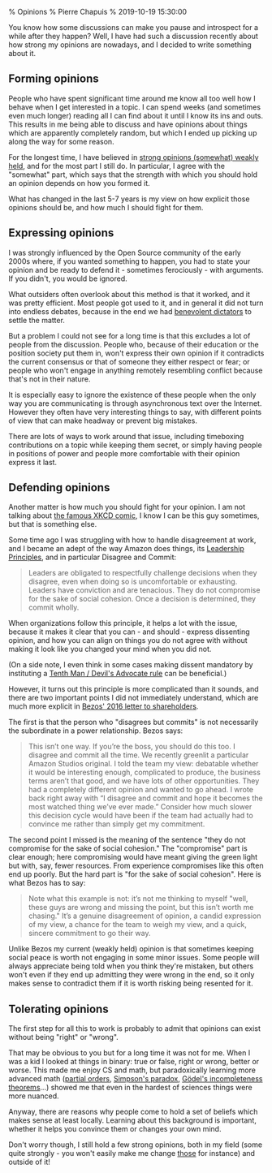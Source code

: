 % Opinions
% Pierre Chapuis
% 2019-10-19 15:30:00

<!--@
  description = "My view on how strong opinions should be has changed over the last few years."
-->

You know how some discussions can make you pause and introspect for a while after they happen? Well, I have had such a discussion recently about how strong my opinions are nowadays, and I decided to write something about it.

## Forming opinions

People who have spent significant time around me know all too well how I behave when I get interested in a topic. I can spend weeks (and sometimes even much longer) reading all I can find about it until I know its ins and outs. This results in me being able to discuss and have opinions about things which are apparently completely random, but which I ended up picking up along the way for some reason.

For the longest time, I have believed in [strong opinions (somewhat) weakly held](https://blog.asmartbear.com/strong-opinions-somewhat-weakly-held.html), and for the most part I still do. In particular, I agree with the "somewhat" part, which says that the strength with which you should hold an opinion depends on how you formed it.

What has changed in the last 5-7 years is my view on how explicit those opinions should be, and how much I should fight for them.

## Expressing opinions

I was strongly influenced by the Open Source community of the early 2000s where, if you wanted something to happen, you had to state your opinion and be ready to defend it - sometimes ferociously - with arguments. If you didn't, you would be ignored.

What outsiders often overlook about this method is that it worked, and it was pretty efficient. Most people got used to it, and in general it did not turn into endless debates, because in the end we had [benevolent dictators](https://en.wikipedia.org/wiki/Benevolent_dictator_for_life) to settle the matter.

But a problem I could not see for a long time is that this excludes a lot of people from the discussion. People who, because of their education or the position society put them in, won't express their own opinion if it contradicts the current consensus or that of someone they either respect or fear; or people who won't engage in anything remotely resembling conflict because that's not in their nature.

It is especially easy to ignore the existence of these people when the only way you are communicating is through asynchronous text over the Internet. However they often have very interesting things to say, with different points of view that can make headway or prevent big mistakes.

There are lots of ways to work around that issue, including timeboxing contributions on a topic while keeping them secret, or simply having people in positions of power and people more comfortable with their opinion express it last.

## Defending opinions

Another matter is how much you should fight for your opinion. I am not talking about [the famous XKCD comic](https://xkcd.com/386/), I know I can be this guy sometimes, but that is something else.

Some time ago I was struggling with how to handle disagreement at work, and I became an adept of the way Amazon does things, its [Leadership Principles](https://www.amazon.jobs/en/principles), and in particular Disagree and Commit:

> Leaders are obligated to respectfully challenge decisions when they disagree, even when doing so is uncomfortable or exhausting. Leaders have conviction and are tenacious. They do not compromise for the sake of social cohesion. Once a decision is determined, they commit wholly.

When organizations follow this principle, it helps a lot with the issue, because it makes it clear that you can - and should - express dissenting opinion, and how you can align on things you do not agree with without making it look like you changed your mind when you did not.

(On a side note, I even think in some cases making dissent mandatory by instituting a [Tenth Man / Devil's Advocate rule](https://www.thestar.com/news/insight/2017/05/21/how-israeli-intelligence-failures-led-to-a-devils-advocate-role.html) can be beneficial.)

However, it turns out this principle is more complicated than it sounds, and there are two important points I did not immediately understand, which are much more explicit in [Bezos' 2016 letter to shareholders](https://blog.aboutamazon.com/company-news/2016-letter-to-shareholders).

The first is that the person who "disagrees but commits" is not necessarily the subordinate in a power relationship. Bezos says:

> This isn’t one way. If you’re the boss, you should do this too. I disagree and commit all the time. We recently greenlit a particular Amazon Studios original. I told the team my view: debatable whether it would be interesting enough, complicated to produce, the business terms aren’t that good, and we have lots of other opportunities. They had a completely different opinion and wanted to go ahead. I wrote back right away with “I disagree and commit and hope it becomes the most watched thing we’ve ever made.” Consider how much slower this decision cycle would have been if the team had actually had to convince me rather than simply get my commitment.

The second point I missed is the meaning of the sentence "they do not compromise for the sake of social cohesion." The "compromise" part is clear enough; here compromising would have meant giving the green light but with, say, fewer resources. From experience compromises like this often end up poorly. But the hard part is "for the sake of social cohesion". Here is what Bezos has to say:

> Note what this example is not: it’s not me thinking to myself "well, these guys are wrong and missing the point, but this isn’t worth me chasing." It’s a genuine disagreement of opinion, a candid expression of my view, a chance for the team to weigh my view, and a quick, sincere commitment to go their way.

Unlike Bezos my current (weakly held) opinion is that sometimes keeping social peace is worth not engaging in some minor issues. Some people will always appreciate being told when you think they're mistaken, but others won't even if they end up admitting they were wrong in the end, so it only makes sense to contradict them if it is worth risking being resented for it.

## Tolerating opinions

The first step for all this to work is probably to admit that opinions can exist without being "right" or "wrong".

That may be obvious to you but for a long time it was not for me. When I was a kid I looked at things in binary: true or false, right or wrong, better or worse. This made me enjoy CS and math, but paradoxically learning more advanced math ([partial orders](https://en.wikipedia.org/wiki/Order_theory#Partially_ordered_sets), [Simpson's paradox](https://en.wikipedia.org/wiki/Simpson%27s_paradox), [Gödel's incompleteness theorems](https://en.wikipedia.org/wiki/Gödel%27s_incompleteness_theorems)...) showed me that even in the hardest of sciences things were more nuanced.

Anyway, there are reasons why people come to hold a set of beliefs which makes sense at least locally. Learning about this background is important, whether it helps you convince them or changes your own mind.

Don't worry though, I still hold a few strong opinions, both in my field (some quite strongly - you won't easily make me change [those](https://blog.separateconcerns.com/2019-02-15-architecture-principles.html) for instance) and outside of it!
